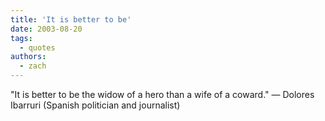 ```yaml
---
title: 'It is better to be'
date: 2003-08-20
tags:
  - quotes
authors:
  - zach
---
```


"It is better to be the widow of a hero than a wife of a coward."
— Dolores Ibarruri (Spanish politician and journalist)
